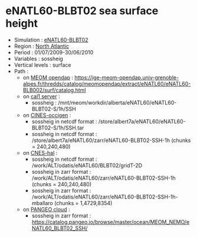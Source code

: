 # eNATL60-BLBT02 sea surface height

 - Simulation : [eNATL60-BLBT02](https://github.com/AurelieAlbert/extractions/blob/main/simulations/enatl60-blbt02.md)
 - Region : [North Atlantic](https://github.com/AurelieAlbert/extractions/blob/main/regions/NATL.md)
 - Period : 01/07/2009-30/06/2010
 - Variables : sossheig
 - Vertical levels : surface
 - Path : 
   - on [MEOM opendap](https://github.com/AurelieAlbert/extractions/tree/main/platforms) : https://ige-meom-opendap.univ-grenoble-alpes.fr/thredds/catalog/meomopendap/extract/eNATL60/eNATL60-BLB002/surf/catalog.html
   - on [cal1 server](https://github.com/AurelieAlbert/extractions/blob/main/platforms/cal1.md) : 
       - sossheig : /mnt/meom/workdir/alberta/eNATL60/eNATL60-BLBT02-S/1h/SSH
   - on [CINES-occigen](https://github.com/AurelieAlbert/extractions/blob/main/platforms/occigen.md) :
       - sossheig in netcdf format : /store/albert7a/eNATL60/eNATL60-BLBT02-S/1h/SSH.tar
       - sossheig in netcdf format : /store/albert7a/eNATL60/zarr/eNATL60-BLBT02-SSH-1h (chunks = 240,240,480)
   - on [CNES-hal](https://github.com/AurelieAlbert/extractions/blob/main/platforms/hal.md) :
       - sossheig in netcdf format : /work/ALT/odatis/eNATL60/BLBT02/gridT-2D
       - sossheig in zarr format : /work/ALT/odatis/eNATL60/zarr/eNATL60-BLBT02-SSH-1h (chunks = 240,240,480)
       - sossheig in zarr format : /work/ALT/odatis/eNATL60/zarr/eNATL60-BLBT02-SSH-1h-mballaro (chunks = 1,4729,8354)
   - on [PANGEO cloud](https://github.com/AurelieAlbert/extractions/blob/main/platforms/pangeo.md) :                 
       - sossheig in zarr format : https://catalog.pangeo.io/browse/master/ocean/MEOM_NEMO/eNATL60_BLBT02_SSH/
